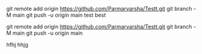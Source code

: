 git remote add origin https://github.com/Parmarvarsha/Testt.git
git branch -M main
git push -u origin main
test
best

git remote add origin https://github.com/Parmarvarsha/Testt.git
git branch -M main
git push -u origin main

hfhj
hhjg
